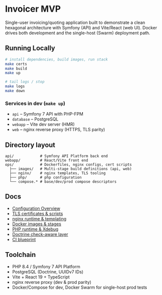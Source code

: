 # Invoicer MVP

Single-user invoicing/quoting application built to demonstrate a clean hexagonal architecture with Symfony (API) and
Vite/React (web UI). Docker drives both development and the single-host (Swarm) deployment path.

## Running Locally

```bash
# install dependencies, build images, run stack
make certs
make build
make up

# tail logs / stop
make logs
make down
```

### Services in dev (`make up`)

- `api` – Symfony 7 API with PHP-FPM
- `database` – PostgreSQL
- `webapp` – Vite dev server (HMR)
- `web` – nginx reverse proxy (HTTPS, TLS parity)

## Directory layout

```
api/            # Symfony API Platform back end
webapp/         # React/Vite front end
ops/            # Dockerfiles, nginx configs, cert scripts
  ├── images/   # Multi-stage build definitions (api, web)
  ├── nginx/    # nginx templates, TLS tooling
  ├── php/      # php configuration
  └── compose.* # base/dev/prod compose descriptors
```

## Docs

- [Configuration Overview](doc/config.md)
- [TLS certificates & scripts](doc/certs.md)
- [nginx runtime & templating](doc/nginx.md)
- [Docker images & stages](doc/images.md)
- [PHP runtime & Xdebug](doc/php-runtime.md)
- [Doctrine check-aware layer](doc/check-aware.md)
- [CI blueprint](doc/ci.md)

## Toolchain

- PHP 8.4 / Symfony 7 API Platform
- PostgreSQL (Doctrine, UUIDv7 IDs)
- Vite + React 19 + TypeScript
- nginx reverse proxy (dev & prod parity)
- Docker/Compose for dev, Docker Swarm for single-host prod tests
